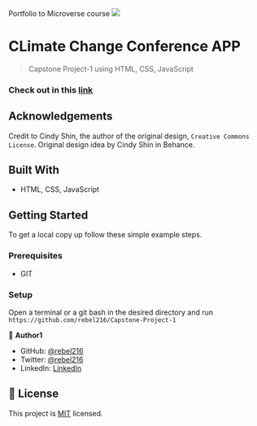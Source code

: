 Portfolio to Microverse course
![](https://img.shields.io/badge/Microverse-blueviolet)

# CLimate Change Conference APP

> Capstone Project-1 using HTML, CSS, JavaScript

### Check out in this [link](https://rebel216.github.io/Capstone-Project-1/)



## Acknowledgements

Credit to Cindy Shin, the author of the original design, `Creative Commons License`.
Original design idea by Cindy Shin in Behance.

## Built With

- HTML, CSS, JavaScript

## Getting Started

To get a local copy up follow these simple example steps.

### Prerequisites

- GIT

### Setup

Open a terminal or a git bash in the desired directory and run `https://github.com/rebel216/Capstone-Project-1`

👤 **Author1**

- GitHub: [@rebel216](https://github.com/rebel216)
- Twitter: [@rebel216](https://twitter.com/rebel216)
- LinkedIn: [LinkedIn](https://linkedin.com/in/rebel216)

## 📝 License

This project is [MIT](./MIT.md) licensed.
